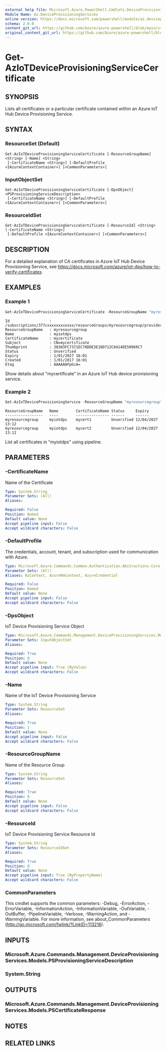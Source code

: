 ```yaml
---
external help file: Microsoft.Azure.PowerShell.Cmdlets.DeviceProvisioningServices.dll-Help.xml
Module Name: Az.DeviceProvisioningServices
online version: https://docs.microsoft.com/powershell/module/az.deviceprovisioningservices/get-aziotdeviceprovisioningservicecertificate
schema: 2.0.0
content_git_url: https://github.com/Azure/azure-powershell/blob/main/src/DeviceProvisioningServices/DeviceProvisioningServices/help/Get-AzIoTDeviceProvisioningServiceCertificate.md
original_content_git_url: https://github.com/Azure/azure-powershell/blob/main/src/DeviceProvisioningServices/DeviceProvisioningServices/help/Get-AzIoTDeviceProvisioningServiceCertificate.md
---
```


# Get-AzIoTDeviceProvisioningServiceCertificate

## SYNOPSIS
Lists all certificates or a particular certificate contained within an Azure IoT Hub Device Provisioning Service.

## SYNTAX

### ResourceSet (Default)
```
Get-AzIoTDeviceProvisioningServiceCertificate [-ResourceGroupName] <String> [-Name] <String>
 [-CertificateName <String>] [-DefaultProfile <IAzureContextContainer>] [<CommonParameters>]
```

### InputObjectSet
```
Get-AzIoTDeviceProvisioningServiceCertificate [-DpsObject] <PSProvisioningServiceDescription>
 [-CertificateName <String>] [-DefaultProfile <IAzureContextContainer>] [<CommonParameters>]
```

### ResourceIdSet
```
Get-AzIoTDeviceProvisioningServiceCertificate [-ResourceId] <String> [-CertificateName <String>]
 [-DefaultProfile <IAzureContextContainer>] [<CommonParameters>]
```

## DESCRIPTION
For a detailed explanation of CA certificates in Azure IoT Hub Device Provisioning Service, see https://docs.microsoft.com/azure/iot-dps/how-to-verify-certificates.

## EXAMPLES

### Example 1
```powershell
Get-AzIoTDeviceProvisioningServiceCertificate -ResourceGroupName "myresourcegroup" -Name "myiotdps" -CertificateName "mycertificate"
```

```output
Id					: /subscriptions/377cxxxxxxxxxxxx/resourceGroups/myresourcegroup/providers/Microsoft.Devices/provisioningServices/myiotdps/certificates/mycertificate
ResourceGroupName	: myresourcegroup
Name				: myiotdps
CertificateName		: mycertificate
Subject				: CN=mycertificate
Thumbprint			: 38303FC7371EC78DDE3E18D712C8414EE50969C7
Status				: Unverified
Expiry				: 1/01/2027 16:01
Created				: 1/01/2017 16:01
Etag				: AAAAAAFpGcA=
```

Show details about "mycertificate" in an Azure IoT Hub device provisioning service.

### Example 2
```powershell
Get-AzIoTDeviceProvisioningService -ResourceGroupName "myresourcegroup" -Name "myiotdps" | Get-AzIoTDeviceProvisioningServiceCertificate
```

```output
ResourceGroupName	Name		CertificateName Status     Expiry
-----------------	----        ---------------	------     ------
myresourcegroup		myiotdps	mycert1         Unverified 12/04/2027 13:12
myresourcegroup     myiotdps	mycert2         Unverified 12/04/2027 13:12
```

List all certificates in "myiotdps" using pipeline.

## PARAMETERS

### -CertificateName
Name of the Certificate

```yaml
Type: System.String
Parameter Sets: (All)
Aliases:

Required: False
Position: Named
Default value: None
Accept pipeline input: False
Accept wildcard characters: False
```

### -DefaultProfile
The credentials, account, tenant, and subscription used for communication with Azure.

```yaml
Type: Microsoft.Azure.Commands.Common.Authentication.Abstractions.Core.IAzureContextContainer
Parameter Sets: (All)
Aliases: AzContext, AzureRmContext, AzureCredential

Required: False
Position: Named
Default value: None
Accept pipeline input: False
Accept wildcard characters: False
```

### -DpsObject
IoT Device Provisioning Service Object

```yaml
Type: Microsoft.Azure.Commands.Management.DeviceProvisioningServices.Models.PSProvisioningServiceDescription
Parameter Sets: InputObjectSet
Aliases:

Required: True
Position: 0
Default value: None
Accept pipeline input: True (ByValue)
Accept wildcard characters: False
```

### -Name
Name of the IoT Device Provisioning Service

```yaml
Type: System.String
Parameter Sets: ResourceSet
Aliases:

Required: True
Position: 1
Default value: None
Accept pipeline input: False
Accept wildcard characters: False
```

### -ResourceGroupName
Name of the Resource Group

```yaml
Type: System.String
Parameter Sets: ResourceSet
Aliases:

Required: True
Position: 0
Default value: None
Accept pipeline input: False
Accept wildcard characters: False
```

### -ResourceId
IoT Device Provisioning Service Resource Id

```yaml
Type: System.String
Parameter Sets: ResourceIdSet
Aliases:

Required: True
Position: 0
Default value: None
Accept pipeline input: True (ByPropertyName)
Accept wildcard characters: False
```

### CommonParameters
This cmdlet supports the common parameters: -Debug, -ErrorAction, -ErrorVariable, -InformationAction, -InformationVariable, -OutVariable, -OutBuffer, -PipelineVariable, -Verbose, -WarningAction, and -WarningVariable. For more information, see about_CommonParameters (http://go.microsoft.com/fwlink/?LinkID=113216).

## INPUTS

### Microsoft.Azure.Commands.Management.DeviceProvisioningServices.Models.PSProvisioningServiceDescription

### System.String

## OUTPUTS

### Microsoft.Azure.Commands.Management.DeviceProvisioningServices.Models.PSCertificateResponse

## NOTES

## RELATED LINKS
